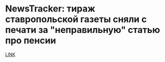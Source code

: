# NewsTracker: тираж ставропольской газеты сняли с печати за "неправильную" статью про пенсии



[LINK](https://varlamov.ru/2978107.html)